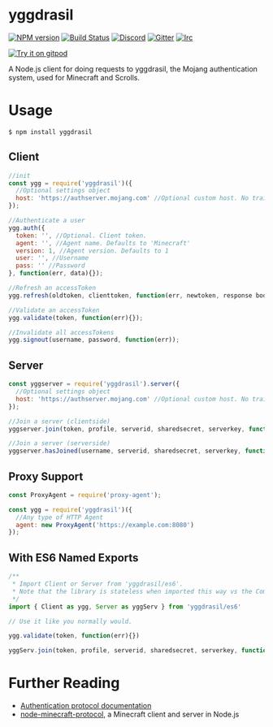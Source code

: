 # yggdrasil
[![NPM version](https://img.shields.io/npm/v/yggdrasil.svg)](http://npmjs.com/package/yggdrasil)
[![Build Status](https://github.com/PrismarineJS/node-yggdrasil/workflows/CI/badge.svg)](https://github.com/PrismarineJS/node-yggdrasil/actions?query=workflow%3A%22CI%22)
[![Discord](https://img.shields.io/badge/chat-on%20discord-brightgreen.svg)](https://discord.gg/GsEFRM8)
[![Gitter](https://img.shields.io/badge/chat-on%20gitter-brightgreen.svg)](https://gitter.im/PrismarineJS/general)
[![Irc](https://img.shields.io/badge/chat-on%20irc-brightgreen.svg)](https://irc.gitter.im/)

[![Try it on gitpod](https://img.shields.io/badge/try-on%20gitpod-brightgreen.svg)](https://gitpod.io/#https://github.com/PrismarineJS/node-yggdrasil)

A Node.js client for doing requests to yggdrasil, the Mojang authentication system, used for Minecraft and Scrolls.

# Usage
    $ npm install yggdrasil

## Client
```js
//init
const ygg = require('yggdrasil')({
  //Optional settings object
  host: 'https://authserver.mojang.com' //Optional custom host. No trailing slash.
});

//Authenticate a user
ygg.auth({
  token: '', //Optional. Client token.
  agent: '', //Agent name. Defaults to 'Minecraft'
  version: 1, //Agent version. Defaults to 1
  user: '', //Username
  pass: '' //Password
}, function(err, data){});

//Refresh an accessToken
ygg.refresh(oldtoken, clienttoken, function(err, newtoken, response body){});

//Validate an accessToken
ygg.validate(token, function(err){});

//Invalidate all accessTokens
ygg.signout(username, password, function(err));
```

## Server
```js
const yggserver = require('yggdrasil').server({
  //Optional settings object
  host: 'https://authserver.mojang.com' //Optional custom host. No trailing slash.
});

//Join a server (clientside)
yggserver.join(token, profile, serverid, sharedsecret, serverkey, function(err, response body){});

//Join a server (serverside)
yggserver.hasJoined(username, serverid, sharedsecret, serverkey, function(err, client info){});
```
## Proxy Support
```js
const ProxyAgent = require('proxy-agent');

const ygg = require('yggdrasil')({
  //Any type of HTTP Agent 
  agent: new ProxyAgent('https://example.com:8080')
});
```

## With ES6 Named Exports
```js
/**
 * Import Client or Server from 'yggdrasil/es6'.
 * Note that the library is stateless when imported this way vs the CommonJS way.
 */
import { Client as ygg, Server as yggServ } from 'yggdrasil/es6'

// Use it like you normally would.

ygg.validate(token, function(err){})

yggServ.join(token, profile, serverid, sharedsecret, serverkey, function(err, response body){});
```

# Further Reading
* [Authentication protocol documentation](http://wiki.vg/Authentication)
* [node-minecraft-protocol](https://github.com/PrismarineJS/node-minecraft-protocol), a Minecraft client and server in Node.js
